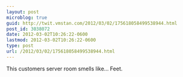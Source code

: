 ```yaml
---
layout: post
microblog: true
guid: http://twit.vmstan.com/2012/03/02/175618058499538944.html
post_id: 3038072
date: 2012-03-02T10:26:22-0600
lastmod: 2012-03-02T10:26:22-0600
type: post
url: /2012/03/02/175618058499538944.html
---
```

This customers server room smells like... Feet.

